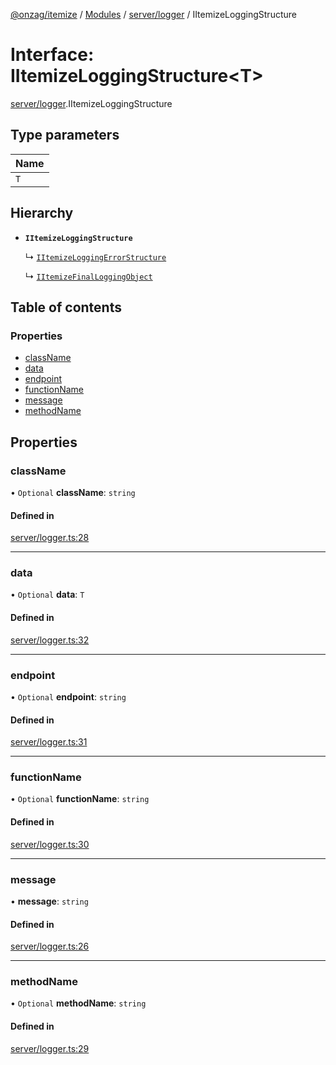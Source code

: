 [@onzag/itemize](../README.md) / [Modules](../modules.md) / [server/logger](../modules/server_logger.md) / IItemizeLoggingStructure

# Interface: IItemizeLoggingStructure<T\>

[server/logger](../modules/server_logger.md).IItemizeLoggingStructure

## Type parameters

| Name |
| :------ |
| `T` |

## Hierarchy

- **`IItemizeLoggingStructure`**

  ↳ [`IItemizeLoggingErrorStructure`](server_logger.IItemizeLoggingErrorStructure.md)

  ↳ [`IItemizeFinalLoggingObject`](server_logger.IItemizeFinalLoggingObject.md)

## Table of contents

### Properties

- [className](server_logger.IItemizeLoggingStructure.md#classname)
- [data](server_logger.IItemizeLoggingStructure.md#data)
- [endpoint](server_logger.IItemizeLoggingStructure.md#endpoint)
- [functionName](server_logger.IItemizeLoggingStructure.md#functionname)
- [message](server_logger.IItemizeLoggingStructure.md#message)
- [methodName](server_logger.IItemizeLoggingStructure.md#methodname)

## Properties

### className

• `Optional` **className**: `string`

#### Defined in

[server/logger.ts:28](https://github.com/onzag/itemize/blob/f2db74a5/server/logger.ts#L28)

___

### data

• `Optional` **data**: `T`

#### Defined in

[server/logger.ts:32](https://github.com/onzag/itemize/blob/f2db74a5/server/logger.ts#L32)

___

### endpoint

• `Optional` **endpoint**: `string`

#### Defined in

[server/logger.ts:31](https://github.com/onzag/itemize/blob/f2db74a5/server/logger.ts#L31)

___

### functionName

• `Optional` **functionName**: `string`

#### Defined in

[server/logger.ts:30](https://github.com/onzag/itemize/blob/f2db74a5/server/logger.ts#L30)

___

### message

• **message**: `string`

#### Defined in

[server/logger.ts:26](https://github.com/onzag/itemize/blob/f2db74a5/server/logger.ts#L26)

___

### methodName

• `Optional` **methodName**: `string`

#### Defined in

[server/logger.ts:29](https://github.com/onzag/itemize/blob/f2db74a5/server/logger.ts#L29)
